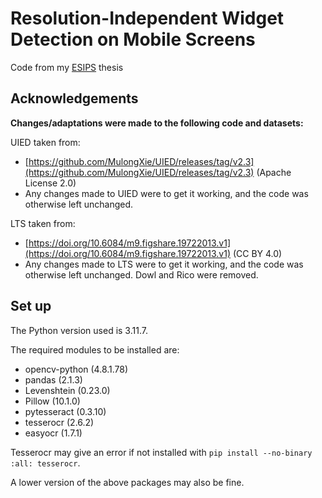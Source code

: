 # Resolution-Independent Widget Detection on Mobile Screens

Code from my [ESIPS](https://www.sydney.edu.au/engineering/study/scholarships/engineering-sydney-industry-placement-scholarship.html) thesis

## Acknowledgements 

**Changes/adaptations were made to the following code and datasets:**

UIED taken from:
* [https://github.com/MulongXie/UIED/releases/tag/v2.3](https://github.com/MulongXie/UIED/releases/tag/v2.3) (Apache License 2.0)
* Any changes made to UIED were to get it working, and the code was otherwise left unchanged.

LTS taken from:
* [https://doi.org/10.6084/m9.figshare.19722013.v1](https://doi.org/10.6084/m9.figshare.19722013.v1) (CC BY 4.0)
* Any changes made to LTS were to get it working, and the code was otherwise left unchanged. Dowl and Rico were removed.
  
## Set up

The Python version used is 3.11.7.

The required modules to be installed are:
* opencv-python (4.8.1.78)
* pandas (2.1.3)
* Levenshtein (0.23.0)
* Pillow (10.1.0)
* pytesseract (0.3.10)
* tesserocr (2.6.2)
* easyocr (1.7.1)

Tesserocr may give an error if not installed with ``pip install --no-binary :all: tesserocr``.

A lower version of the above packages may also be fine.
